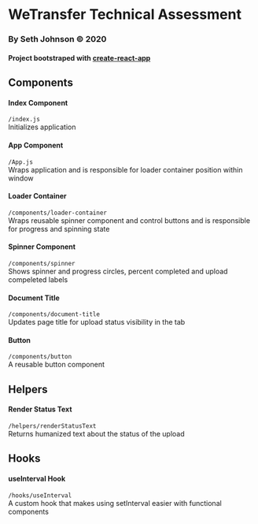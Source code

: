 # WeTransfer Technical Assessment
### By Seth Johnson &copy; 2020
#### Project bootstraped with [create-react-app](https://github.com/facebook/create-react-app)

## Components

#### Index Component
`/index.js`\
Initializes application

#### App Component
`/App.js`\
Wraps application and is responsible for loader container position within window

#### Loader Container
`/components/loader-container`\
Wraps reusable spinner component and control buttons and is responsible for progress and spinning state

#### Spinner Component
`/components/spinner`\
Shows spinner and progress circles, percent completed and upload compeleted labels

#### Document Title
`/components/document-title`\
Updates page title for upload status visibility in the tab

#### Button
`/components/button`\
A reusable button component

## Helpers

#### Render Status Text
`/helpers/renderStatusText`\
Returns humanized text about the status of the upload

## Hooks

#### useInterval Hook
`/hooks/useInterval`\
A custom hook that makes using setInterval easier with functional components